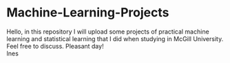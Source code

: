 # Machine-Learning-Projects
Hello, in this repository I will upload some projects of practical machine learning and statistical learning that I did when studying in McGill University. Feel free to discuss.
Pleasant day!<br/>
Ines
